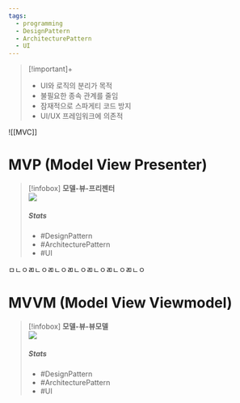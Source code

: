 ```yaml
---
tags:
  - programming
  - DesignPattern
  - ArchitecturePattern
  - UI
---
```

> [!important]+ 
> - UI와 로직의 분리가 목적
> - 불필요한 종속 관계를 줄임
> - 잠재적으로 스파게티 코드 방지
> - UI/UX 프레임워크에 의존적

![[MVC]]

# MVP (Model View Presenter)
>[!infobox] **모델-뷰-프리젠터**  
>![](https://upload.wikimedia.org/wikipedia/commons/thumb/d/dc/Model_View_Presenter_GUI_Design_Pattern.png/220px-Model_View_Presenter_GUI_Design_Pattern.png)
>##### Stats  
>- #DesignPattern
>- #ArchitecturePattern
>- #UI 




ㅁㄴㅇㄻㄴㅇㄻㄴㅇㄻㄴㅇㄻㄴㅇㄻㄴㅇㄻㄴㅇ
# MVVM (Model View Viewmodel)
>[!infobox] **모델-뷰-뷰모델**  
>![](https://upload.wikimedia.org/wikipedia/commons/thumb/8/87/MVVMPattern.png/500px-MVVMPattern.png)
>##### Stats  
>- #DesignPattern
>- #ArchitecturePattern
>- #UI 

